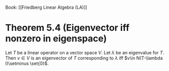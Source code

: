 Book: [[Friedberg Linear Algebra (LA)]]
# Theorem 5.4 (Eigenvector iff nonzero in eigenspace)
Let $T$ be a linear operator on a vector space $V$.
Let $\lambda$ be an eigenvalue for $T$.
Then $v\in V$ is an eigenvector of $T$ corresponding to $\lambda$ iff $v\in N(T-\lambda I)\setminus \set{0}$.